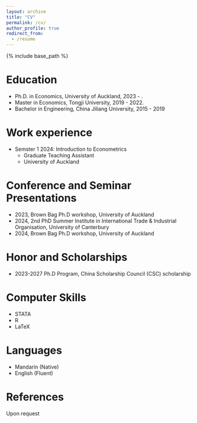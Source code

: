 ```yaml
---
layout: archive
title: "CV"
permalink: /cv/
author_profile: true
redirect_from:
  - /resume
---
```


{% include base_path %}


Education
======
* Ph.D. in Economics, University of Auckland, 2023 - .
* Master in Economics, Tongji University, 2019 - 2022.
* Bachelor in Engineering, China Jiliang University, 2015 - 2019

Work experience
======
* Semster 1 2024: Introduction to Econometrics
  * Graduate Teaching Assistant
  * University of Auckland

Conference and Seminar Presentations
======
* 2023, Brown Bag Ph.D workshop, University of Auckland
* 2024, 2nd PhD Summer Institute in International Trade & Industrial Organisation, University of Canterbury
* 2024, Brown Bag Ph.D workshop, University of Auckland

Honor and Scholarships
======
* 2023-2027 Ph.D Program, China Scholarship Council (CSC) scholarship

Computer Skills
======
* STATA
* R
* LaTeX

Languages
======
* Mandarin (Native)
* English (Fluent)

References
======
Upon request


